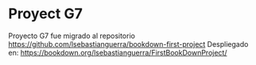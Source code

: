 # Proyect G7
Proyecto G7 fue migrado al repositorio https://github.com/lsebastianguerra/bookdown-first-project
Despliegado en: https://bookdown.org/lsebastianguerra/FirstBookDownProject/
